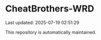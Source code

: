 # CheatBrothers-WRD

Last updated: 2025-07-19 02:51:29

This repository is automatically maintained.
